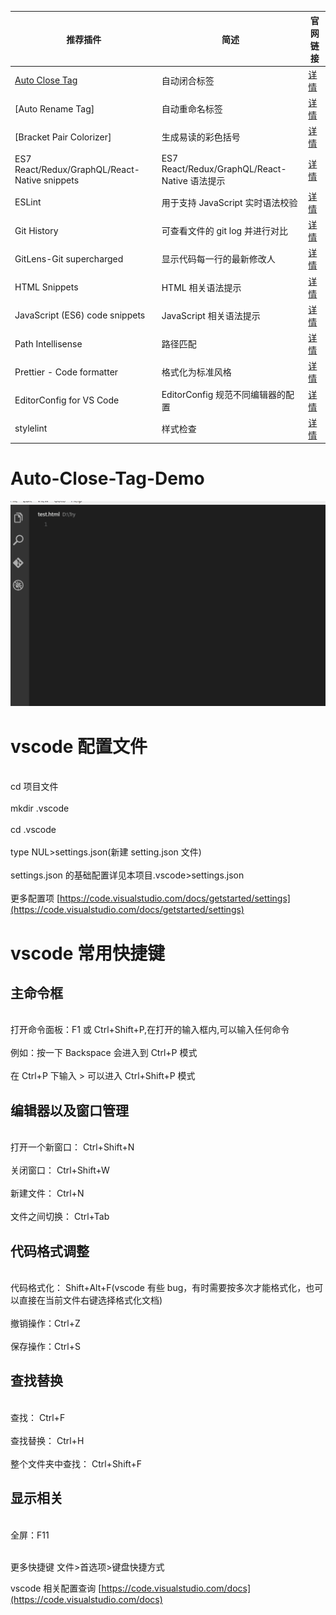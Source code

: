 | 推荐插件                                      | 简述                                          | 官网链接                                                                                       |
| --------------------------------------------- | --------------------------------------------- | ---------------------------------------------------------------------------------------------- |
| [Auto Close Tag](#Auto-Close-Tag-Demo)        | 自动闭合标签                                  | [详情](https://marketplace.visualstudio.com/items?itemName=formulahendry.auto-close-tag)       |
| [Auto Rename Tag]                             | 自动重命名标签                                | [详情](https://marketplace.visualstudio.com/items?itemName=formulahendry.auto-rename-tag)      |
| [Bracket Pair Colorizer]                      | 生成易读的彩色括号                            | [详情](https://marketplace.visualstudio.com/items?itemName=CoenraadS.bracket-pair-colorizer)   |
| ES7 React/Redux/GraphQL/React-Native snippets | ES7 React/Redux/GraphQL/React-Native 语法提示 | [详情](https://marketplace.visualstudio.com/items?itemName=dsznajder.es7-react-js-snippets)    |
| ESLint                                        | 用于支持 JavaScript 实时语法校验              | [详情](https://marketplace.visualstudio.com/items?itemName=dbaeumer.vscode-eslint)             |
| Git History                                   | 可查看文件的 git log 并进行对比               | [详情](https://marketplace.visualstudio.com/items?itemName=donjayamanne.githistory)            |
| GitLens-Git supercharged                      | 显示代码每一行的最新修改人                    | [详情](https://marketplace.visualstudio.com/items?itemName=eamodio.gitlens)                    |
| HTML Snippets                                 | HTML 相关语法提示                             | [详情](https://marketplace.visualstudio.com/items?itemName=abusaidm.html-snippets)             |
| JavaScript (ES6) code snippets                | JavaScript 相关语法提示                       | [详情](https://marketplace.visualstudio.com/items?itemName=xabikos.JavaScriptSnippets)         |
| Path Intellisense                             | 路径匹配                                      | [详情](https://marketplace.visualstudio.com/items?itemName=christian-kohler.path-intellisense) |
| Prettier - Code formatter                     | 格式化为标准风格                              | [详情](https://marketplace.visualstudio.com/items?itemName=esbenp.prettier-vscode)             |
| EditorConfig for VS Code                      | EditorConfig 规范不同编辑器的配置             | [详情](https://marketplace.visualstudio.com/items?itemName=EditorConfig.EditorConfig)          |
| stylelint                                     | 样式检查                                      | [详情](https://marketplace.visualstudio.com/items?itemName=shinnn.stylelint)                   |

# Auto-Close-Tag-Demo

![image](https://github.com/18846033907/vscode-setting/blob/master/vscode-plugins-docs/imges/usage.gif)

# vscode 配置文件

<br>cd 项目文件<br>
<br>mkdir .vscode<br>
<br>cd .vscode<br>
<br>type NUL>settings.json(新建 setting.json 文件)<br>
<br>settings.json 的基础配置详见本项目.vscode>settings.json<br>
<br>更多配置项 [https://code.visualstudio.com/docs/getstarted/settings](https://code.visualstudio.com/docs/getstarted/settings)<br>

# vscode 常用快捷键

## 主命令框

<br>打开命令面板：F1 或 Ctrl+Shift+P,在打开的输入框内,可以输入任何命令<br>
<br>例如：按一下 Backspace 会进入到 Ctrl+P 模式<br>
<br>在 Ctrl+P 下输入 > 可以进入 Ctrl+Shift+P 模式<br>

## 编辑器以及窗口管理

<br>打开一个新窗口： Ctrl+Shift+N<br>
<br>关闭窗口： Ctrl+Shift+W<br>
<br>新建文件： Ctrl+N<br>
<br>文件之间切换： Ctrl+Tab<br>

## 代码格式调整

<br>代码格式化： Shift+Alt+F(vscode 有些 bug，有时需要按多次才能格式化，也可以直接在当前文件右键选择格式化文档)<br>
<br>撤销操作：Ctrl+Z<br>
<br>保存操作：Ctrl+S<br>

## 查找替换

<br>查找： Ctrl+F<br>
<br>查找替换： Ctrl+H<br>
<br>整个文件夹中查找： Ctrl+Shift+F<br>

## 显示相关

<br>全屏：F11<br>

<br>更多快捷键 文件>首选项>键盘快捷方式<br>

vscode 相关配置查询 [https://code.visualstudio.com/docs](https://code.visualstudio.com/docs)
